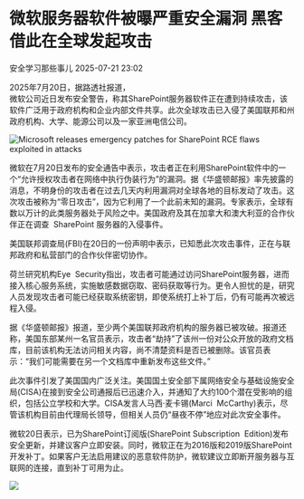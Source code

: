 #  微软服务器软件被曝严重安全漏洞 黑客借此在全球发起攻击  
 安全学习那些事儿   2025-07-21 23:02  
  
2025年7月20日，据路透社报道，  
微软公司近日发布安全警告，称其SharePoint服务器软件正在遭到持续攻击，该软件广泛用于政府机构和企业内部文件共享。此次全球攻击已入侵了美国联邦和州政府机构、大学、能源公司以及一家亚洲电信公司。  
  
![Microsoft releases emergency patches for SharePoint RCE flaws exploited in  attacks](https://mmbiz.qpic.cn/mmbiz_jpg/6f3GVNknoybFibc6wrcSYbEXUKFHvFoeTSbtlClzUicia2YZhEZLSmicXicNYIKtfCEHYWSlWAvyTqriaT5hjibPn8n8Q/640?wx_fmt=jpeg&from=appmsg "")  
  
微软在7月20日发布的安全通告中表示，攻击者正在利用SharePoint软件中的一个“允许授权攻击者在网络中执行伪装行为”的漏洞。据《华盛顿邮报》率先披露的消息，不明身份的攻击者在过去几天内利用漏洞对全球各地的目标发动了攻击。这次攻击被称为“零日攻击”，因为它利用了一个此前未知的漏洞。专家表示，全球有数以万计的此类服务器处于风险之中。美国政府及其在加拿大和澳大利亚的合作伙伴正在调查  SharePoint 服务器的入侵事件。  
  
美国联邦调查局(FBI)在20日的一份声明中表示，已知悉此次攻击事件，正在与联邦政府和私营部门的合作伙伴密切协作。  
  
荷兰研究机构Eye  Security指出，攻击者可能通过访问SharePoint服务器，进而接入核心服务系统，实施敏感数据窃取、密码获取等行为。更令人担忧的是，研究人员发现攻击者可能已经获取系统密钥，即使系统打上补丁后，仍有可能再次被远程入侵。  
  
据《华盛顿邮报》报道，至少两个美国联邦政府机构的服务器已被攻破。报道还称，美国东部某州一名官员表示，攻击者“劫持”了该州一份对公众开放的政府文档库，目前该机构无法访问相关内容，尚不清楚资料是否已被删除。该官员表示：“我们可能需要在另一个文档库中重新发布这些文件。”  
  
此次事件引发了美国国内广泛关注。美国国土安全部下属网络安全与基础设施安全局(CISA)在接到安全公司通报后已迅速介入，并通知了大约100个潜在受影响的组织，包括公立学校和大学。CISA发言人马西·麦卡锡(Marci  McCarthy)表示，尽管该机构目前由代理局长领导，但相关人员仍“昼夜不停”地应对此次安全事件。  
  
微软20日表示，已为SharePoint订阅版(SharePoint Subscription  Edition)发布安全更新，并建议客户立即安装。同时，微软正在为2016版和2019版SharePoint开发补丁。如果客户无法启用建议的恶意软件防护，微软建议立即断开服务器与互联网的连接，直到补丁可用为止。  
  
![](https://mmbiz.qpic.cn/mmbiz_jpg/6f3GVNknoyZ6rBYZlgD1gSJF9MfU3LiaKvXeY42OWHKLSToKI3PUoicJABOMsgzmqjtb4ickaZhxndXyGHkUhciaZg/640?wx_fmt=jpeg "")  
  

